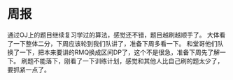 # 周报 
通过OJ上的题目继续复习学过的算法，感觉还不错，题目越刷越顺手了。
大体看了一下整体二分，下周应该轮到我们队讲了，准备下周多看一下。
和堂哥他们队换了一下，把本来要讲的RMQ换成区间DP了，这个不是很急，准备下周先了解一下。
刷题不能落下，刚看了一下训练计划，感觉和其他人比自己刷的题太少了，要抓紧一点了。

